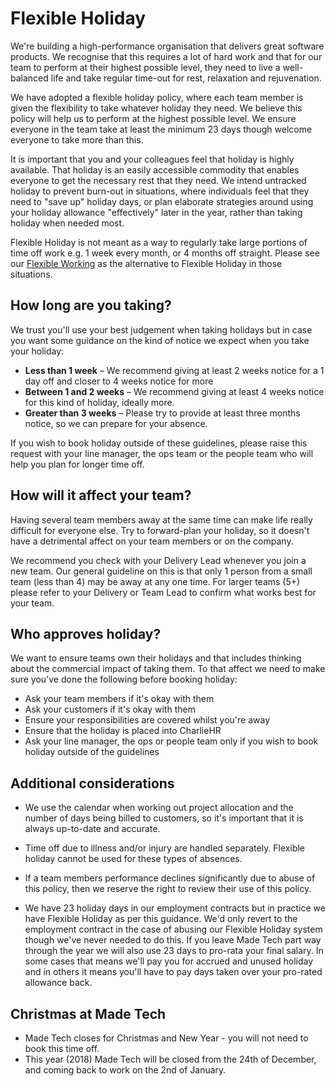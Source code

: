 # Flexible Holiday

We're building a high-performance organisation that delivers great software products. We recognise that this requires a lot of hard work and that for our team to perform at their highest possible level, they need to live a well-balanced life and take regular time-out for rest, relaxation and rejuvenation.

We have adopted a flexible holiday policy, where each team member is given the flexibility to take whatever holiday they need. We believe this policy will help us to perform at the highest possible level. We ensure everyone in the team take at least the minimum 23 days though welcome everyone to take more than this.

It is important that you and your colleagues feel that holiday is highly available. That holiday is an easily accessible commodity that enables everyone to get the necessary rest that they need. We intend untracked holiday to prevent burn-out in situations, where individuals feel that they need to "save up" holiday days, or plan elaborate strategies around using your holiday allowance "effectively" later in the year, rather than taking holiday when needed most.

Flexible Holiday is not meant as a way to regularly take large portions of time off work e.g. 1 week every month, or 4 months off straight. Please see our [Flexible Working](flexible_working.md) as the alternative to Flexible Holiday in those situations.

## How long are you taking?

We trust you'll use your best judgement when taking holidays but in case you want some guidance on the kind of notice we expect when you take your holiday:

* **Less than 1 week** – We recommend giving at least 2 weeks notice for a 1 day off and closer to 4 weeks notice for more
* **Between 1 and 2 weeks** – We recommend giving at least 4 weeks notice for this kind of holiday, ideally more.
* **Greater than 3 weeks** – Please try to provide at least three months notice, so we can prepare for your absence.

If you wish to book holiday outside of these guidelines, please raise this request with your line manager, the ops team or the people team who will help you plan for longer time off.

## How will it affect your team?

Having several team members away at the same time can make life really difficult for everyone else. Try to forward-plan your holiday, so it doesn't have a detrimental affect on your team members or on the company.

We recommend you check with your Delivery Lead whenever you join a new team. Our general guideline on this is that only 1 person from a small team (less than 4) may be away at any one time. For larger teams (5+) please refer to your Delivery or Team Lead to confirm what works best for your team. 

## Who approves holiday?

We want to ensure teams own their holidays and that includes thinking about the commercial impact of taking them. To that affect we need to make sure you've done the following before booking holiday:

* Ask your team members if it's okay with them
* Ask your customers if it's okay with them
* Ensure your responsibilities are covered whilst you're away
* Ensure that the holiday is placed into CharlieHR
* Ask your line manager, the ops or people team only if you wish to book holiday outside of the guidelines

## Additional considerations

* We use the calendar when working out project allocation and the number of days being billed to customers, so it's important that it is always up-to-date and accurate.

* Time off due to illness and/or injury are handled separately. Flexible holiday cannot be used for these types of absences.

* If a team members performance declines significantly due to abuse of this policy, then we reserve the right to review their use of this policy.

* We have 23 holiday days in our employment contracts but in practice we have Flexible Holiday as per this guidance. We'd only revert to the employment contract in the case of abusing our Flexible Holiday system though we've never needed to do this. If you leave Made Tech part way through the year we will also use 23 days to pro-rata your final salary. In some cases that means we'll pay you for accrued and unused holiday and in others it means you'll have to pay days taken over your pro-rated allowance back.

## Christmas at Made Tech 

* Made Tech closes for Christmas and New Year - you will not need to book this time off.
* This year (2018) Made Tech will be closed from the 24th of December, and coming back to work on the 2nd of January.
